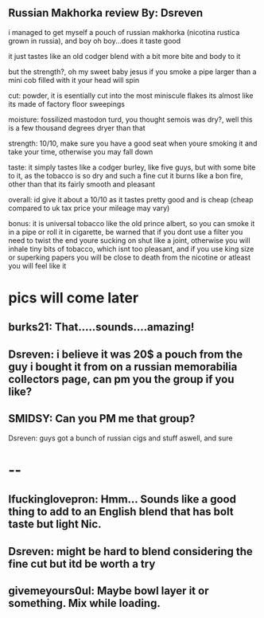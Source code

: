 Russian Makhorka review
By: Dsreven
---
i managed to get myself a pouch of russian makhorka (nicotina rustica grown in russia), and boy oh boy...does it taste good

it just tastes like an old codger blend with a bit more bite and body to it

but the strength?, oh my sweet baby jesus if you smoke a pipe larger than a mini cob filled with it your head will spin

cut: powder, it is esentially cut into the most miniscule flakes its almost like its made of factory floor sweepings

moisture: fossilized mastodon turd, you thought semois was dry?, well this is a few thousand degrees dryer than that

strength: 10/10, make sure you have a good seat when youre smoking it and take your time, otherwise you may fall down

taste: it simply tastes like a codger burley, like five guys, but with some bite to it, as the tobacco is so dry and such a fine cut it burns like a bon fire, other than that its fairly smooth and pleasant

overall: id give it about a 10/10 as it tastes pretty good and is cheap (cheap compared to uk tax price your mileage may vary)

bonus: it is universal tobacco like the old prince albert, so you can smoke it in a pipe or roll it in  cigarette, be warned that if you dont use a filter you need to twist the end youre sucking on shut like a joint, otherwise you will inhale tiny bits of tobacco, which isnt too pleasant, and if you use king size or superking papers you will be close to death from the nicotine or atleast you will feel like it

pics will come later
====================================
burks21: That.....sounds....amazing!
--
Dsreven: i believe it was 20$ a pouch from the guy i bought it from on a russian memorabilia collectors page, can pm you the group if you like?
--
SMIDSY: Can you PM me that group?
--
Dsreven: guys got a bunch of russian cigs and stuff aswell, and sure

--
====================================
Ifuckinglovepron: Hmm...  Sounds like a good thing to add to an English blend that has bolt taste but light Nic.
--
Dsreven: might be hard to blend considering the fine cut but itd be worth a try
--
givemeyours0ul: Maybe bowl layer it or something. Mix while loading.
--
